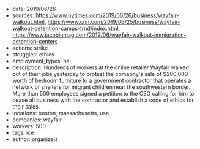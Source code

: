 - date: 2019/06/26
- sources: https://www.nytimes.com/2019/06/26/business/wayfair-walkout.html, https://www.cnn.com/2019/06/25/business/wayfair-walkout-detention-camps-trnd/index.html, https://www.jacobinmag.com/2019/06/wayfair-walkout-immigration-detention-centers
- actions: strike
- struggles: ethics
- employment_types: na
- description: Hundreds of workers at the online retailer Wayfair walked out of their jobs yesterday to protest the comapny's sale of $200,000 worth of bedroom furniture to a government contractor that operates a network of shelters for migrant children near the southwestern border. More than 500 employees signed a petition to the CEO calling for him to cease all business with the contractor and establish a code of ethics for their sales.
- locations: boston, massachusetts, usa
- companies: wayfair
- workers: 500
- tags: ice
- author: organizejs
